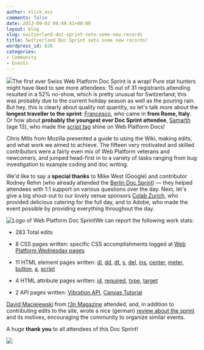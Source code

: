 ```yaml
---
author: klick_ass
comments: false
date: 2013-09-03 08:49:41+00:00
layout: blog
slug: switzerland-doc-sprint-sets-some-new-records
title: Switzerland Doc Sprint sets some new records!
wordpress_id: 626
categories:
- Community
- Events
---
```


![](//static.webplatform.org/wpd-blog/2013/09/WPDS_CH2.jpg)The first ever Swiss Web Platform Doc Sprint is a wrap! Pure stat hunters might have liked to see more attendees: 15 out of 31 registrants attending resulted in a 52% no-show, which is pretty unusual for Switzerland; this was probably due to the current holiday season as well as the pouring rain. But hey, this is clearly about quality not quantity, so let's talk more about the **longest traveller to the sprint**: [Francesco](https://twitter.com/franciov), who came in **from Rome, Italy**. Or how about **probably the youngest ever Doc Sprint attendee**, [Samarth](https://twitter.com/Samarthwiz) (age 13), who made the [script tag](http://docs.webplatform.org/wiki/html/elements/script) shine on Web Platform Docs!

Chris Mills from Mozilla presented a guide to using the Wiki, making edits, and what work we aimed to achieve. The fifteen very motivated and skilled contributors were a fairly even mix of Web Platform veterans and newcomers, and jumped head-first in to a variety of tasks ranging from bug investigation to example coding and doc writing.

We'd like to say a **special thanks** to Mike West (Google) and contributor Rodney Rehm (who already attended the [Berlin Doc Sprint](http://blogs.adobe.com/webplatform/2013/02/20/doc-sprints-to-an-awesome-european-start/)) — they helped attendees with 1:1 support on various questions over the day. Next, let's give a big shout-out to our lovely venue sponsors [Colab Zurich](http://colab-zurich.ch), who provided delicious catering for the full day, and to Adobe, who made the event possible by providing everything throughout the day.

![Logo of Web Platform Doc Sprint](//static.webplatform.org/w/public/9/96/WPDDocSprint-vertical-RGB.png)We can report the following work stats:



	
  * 283 Total edits

	
  * 8 CSS pages written: specific CSS accomplishments logged at [Web Platform Wednesday pages](http://docs.webplatform.org/wiki/Meta:web_platform_wednesday)

	
  * 11 HTML element pages written: [dl](http://docs.webplatform.org/wiki/html/elements/dl), [dd](http://docs.webplatform.org/wiki/html/elements/dd), [dt](http://docs.webplatform.org/wiki/html/elements/dt), [s](http://docs.webplatform.org/wiki/html/elements/s), [del](http://docs.webplatform.org/wiki/html/elements/del), [ins](http://docs.webplatform.org/wiki/html/elements/ins), [center](http://docs.webplatform.org/wiki/html/elements/center), [meter](http://docs.webplatform.org/wiki/html/elements/meter), [button](http://docs.webplatform.org/wiki/html/elements/button), [a](http://docs.webplatform.org/wiki/html/elements/a), [script](http://docs.webplatform.org/wiki/html/elements/script)

	
  * 4 HTML attribute pages written: [id](http://docs.webplatform.org/wiki/html/attributes/id), [required](http://docs.webplatform.org/wiki/html/attributes/required), [type](http://docs.webplatform.org/wiki/html/attributes/type), [target](http://docs.webplatform.org/wiki/html/attributes/target)

	
  * 2 API pages written: [Vibration API](http://docs.webplatform.org/wiki/apis/vibration), [Canvas Tutorial](http://docs.webplatform.org/wiki/tutorials/canvas/canvas_tutorial)


[David Maciejewski](https://twitter.com/macx) from [t3n Magazine](http://t3n.de) attended, and, in addition to contributing edits to the site, wrote a nice (german) [review about the sprint](http://t3n.de/news/web-platform-doc-sprint-zurich-490480/) and its motives, encouraging the community to organize similar events.

A huge **thank you** to all attendees of this Doc Sprint!

![](//static.webplatform.org/wpd-blog/2013/09/WPDS_CH.jpg)
